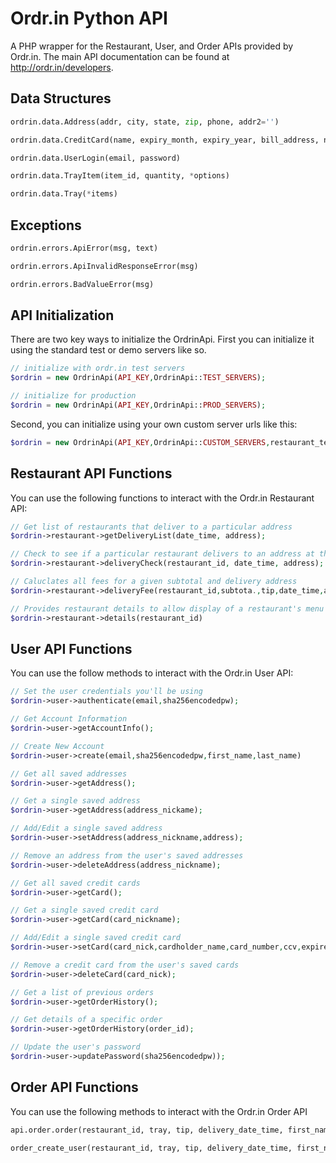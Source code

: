 Ordr.in Python API
==================

A PHP wrapper for the Restaurant, User, and Order APIs provided by Ordr.in. The main API documentation can be found at http://ordr.in/developers.


Data Structures
---------------

```python
ordrin.data.Address(addr, city, state, zip, phone, addr2='')

ordrin.data.CreditCard(name, expiry_month, expiry_year, bill_address, number, cvc)

ordrin.data.UserLogin(email, password)

ordrin.data.TrayItem(item_id, quantity, *options)

ordrin.data.Tray(*items)
```

Exceptions
----------

```python
ordrin.errors.ApiError(msg, text)

ordrin.errors.ApiInvalidResponseError(msg)

ordrin.errors.BadValueError(msg)
```

API Initialization
------------------

There are two key ways to initialize the OrdrinApi. First you can initialize it using the standard test or demo servers like so.
```php
// initialize with ordr.in test servers
$ordrin = new OrdrinApi(API_KEY,OrdrinApi::TEST_SERVERS);

// initialize for production
$ordrin = new OrdrinApi(API_KEY,OrdrinApi::PROD_SERVERS);
```

Second, you can initialize using your own custom server urls like this:
```php
$ordrin = new OrdrinApi(API_KEY,OrdrinApi::CUSTOM_SERVERS,restaurant_test_server,user_test_server,order_test_server);
```

Restaurant API Functions
------------------------
You can use the following functions to interact with the Ordr.in Restaurant API:

```php
// Get list of restaurants that deliver to a particular address
$ordrin->restaurant->getDeliveryList(date_time, address);

// Check to see if a particular restaurant delivers to an address at the specified times
$ordrin->restaurant->deliveryCheck(restaurant_id, date_time, address);

// Caluclates all fees for a given subtotal and delivery address
$ordrin->restaurant->deliveryFee(restaurant_id,subtota.,tip,date_time,address);

// Provides restaurant details to allow display of a restaurant's menu page
$ordrin->restaurant->details(restaurant_id)
```

User API Functions
------------------
You can use the follow methods to interact with the Ordr.in User API:

```php
// Set the user credentials you'll be using
$ordrin->user->authenticate(email,sha256encodedpw);

// Get Account Information
$ordrin->user->getAccountInfo();

// Create New Account
$ordrin->user->create(email,sha256encodedpw,first_name,last_name)

// Get all saved addresses
$ordrin->user->getAddress();

// Get a single saved address
$ordrin->user->getAddress(address_nickame);

// Add/Edit a single saved address
$ordrin->user->setAddress(address_nickname,address);

// Remove an address from the user's saved addresses
$ordrin->user->deleteAddress(address_nickname);

// Get all saved credit cards
$ordrin->user->getCard();

// Get a single saved credit card
$ordrin->user->getCard(card_nickname);

// Add/Edit a single saved credit card
$ordrin->user->setCard(card_nick,cardholder_name,card_number,ccv,expire_month,expire_year,address);

// Remove a credit card from the user's saved cards
$ordrin->user->deleteCard(card_nick);

// Get a list of previous orders
$ordrin->user->getOrderHistory();

// Get details of a specific order
$ordrin->user->getOrderHistory(order_id);

// Update the user's password
$ordrin->user->updatePassword(sha256encodedpw));
```

Order API Functions
-------------------
You can use the following methods to interact with the Ordr.in Order API

```python
api.order.order(restaurant_id, tray, tip, delivery_date_time, first_name, last_name, address, credit_card, email=None, login=None)

order_create_user(restaurant_id, tray, tip, delivery_date_time, first_name, last_name, address, credit_card, email, password)
```
